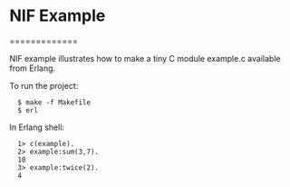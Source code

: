 # NIF Example
=============

NIF example illustrates how to make a tiny C module example.c available from Erlang.

To run the project:
```
  $ make -f Makefile
  $ erl
```

In Erlang shell:
```
  1> c(example).
  2> example:sum(3,7).
  10
  3> example:twice(2).
  4
```